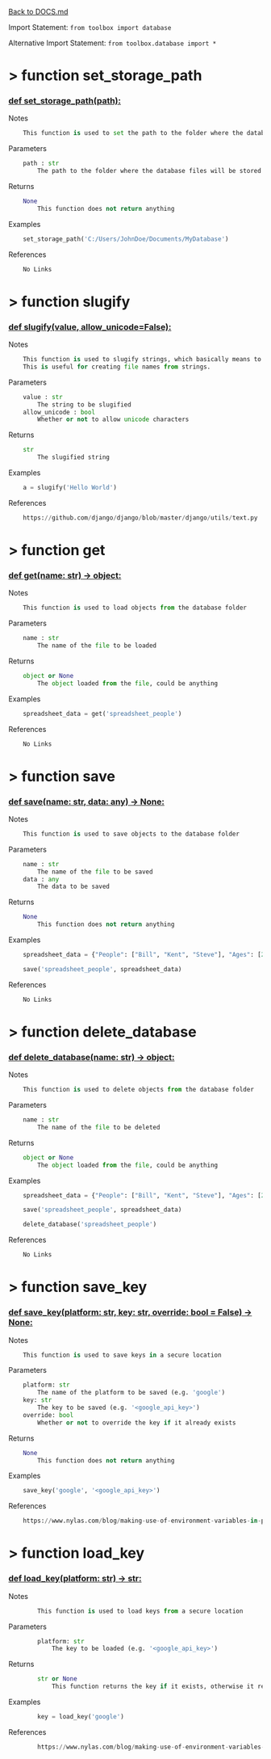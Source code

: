 [Back to DOCS.md](DOCS.md)

Import Statement: `from toolbox import database`

Alternative Import Statement: `from toolbox.database import *`

# >  function set_storage_path #

### [def set_storage_path(path):](./../toolbox/database.py#L8) 

Notes

```python
    This function is used to set the path to the folder where the database files will be stored
```

Parameters

```python
    path : str
        The path to the folder where the database files will be stored
```

Returns

```python
    None
        This function does not return anything
```

Examples

```python
    set_storage_path('C:/Users/JohnDoe/Documents/MyDatabase')
```

References

```python
    No Links
```

# >  function slugify #

### [def slugify(value, allow_unicode=False):](./../toolbox/database.py#L40) 

Notes

```python
    This function is used to slugify strings, which basically means to remove all special characters and replace them with dashes.
    This is useful for creating file names from strings.
```

Parameters

```python
    value : str
        The string to be slugified
    allow_unicode : bool
        Whether or not to allow unicode characters
```

Returns

```python
    str
        The slugified string
```

Examples

```python
    a = slugify('Hello World')
```

References

```python
    https://github.com/django/django/blob/master/django/utils/text.py
```

# >  function get #

### [def get(name: str) -> object:](./../toolbox/database.py#L76) 

Notes

```python
    This function is used to load objects from the database folder
```

Parameters

```python
    name : str
        The name of the file to be loaded
```

Returns

```python
    object or None
        The object loaded from the file, could be anything
```

Examples

```python
    spreadsheet_data = get('spreadsheet_people')
```

References

```python
    No Links
```

# >  function save #

### [def save(name: str, data: any) -> None:](./../toolbox/database.py#L107) 

Notes

```python
    This function is used to save objects to the database folder
```

Parameters

```python
    name : str
        The name of the file to be saved
    data : any
        The data to be saved
```

Returns

```python
    None
        This function does not return anything
```

Examples

```python
    spreadsheet_data = {"People": ["Bill", "Kent", "Steve"], "Ages": [20, 30, 40]}

    save('spreadsheet_people', spreadsheet_data)
```

References

```python
    No Links
```

# >  function delete_database #

### [def delete_database(name: str) -> object:](./../toolbox/database.py#L142) 

Notes

```python
    This function is used to delete objects from the database folder
```

Parameters

```python
    name : str
        The name of the file to be deleted
```

Returns

```python
    object or None
        The object loaded from the file, could be anything
```

Examples

```python
    spreadsheet_data = {"People": ["Bill", "Kent", "Steve"], "Ages": [20, 30, 40]}

    save('spreadsheet_people', spreadsheet_data)

    delete_database('spreadsheet_people')
```

References

```python
    No Links
```

# >  function save_key #

### [def save_key(platform: str, key: str, override: bool = False) -> None:](./../toolbox/database.py#L180) 

Notes

```python
    This function is used to save keys in a secure location
```

Parameters

```python
    platform: str
        The name of the platform to be saved (e.g. 'google')
    key: str
        The key to be saved (e.g. '<google_api_key>')
    override: bool
        Whether or not to override the key if it already exists
```

Returns

```python
    None
        This function does not return anything
```

Examples

```python
    save_key('google', '<google_api_key>')
```

References

```python
    https://www.nylas.com/blog/making-use-of-environment-variables-in-python/
```

# >  function load_key #

### [def load_key(platform: str) -> str:](./../toolbox/database.py#L227) 

Notes

```python
        This function is used to load keys from a secure location
```

Parameters

```python
        platform: str
            The key to be loaded (e.g. '<google_api_key>')
```

Returns

```python
        str or None
            This function returns the key if it exists, otherwise it returns None
```

Examples

```python
        key = load_key('google')
```

References

```python
        https://www.nylas.com/blog/making-use-of-environment-variables-in-python/
```

